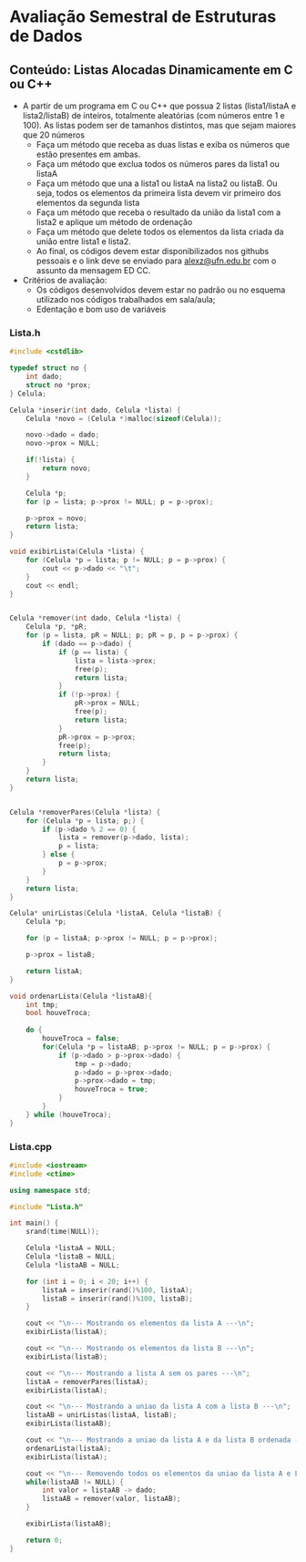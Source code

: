 # Avaliação Semestral de Estruturas de Dados
## Conteúdo: Listas Alocadas Dinamicamente em C ou C++
* A partir de um programa em C ou C++ que possua 2 listas (lista1/listaA e lista2/listaB) de inteiros, totalmente aleatórias (com números entre 1 e 100). As listas podem ser de tamanhos distintos, mas que sejam maiores que 20 números
  * Faça um método que receba as duas listas e exiba os números que estão presentes em ambas.
  * Faça um método que exclua todos os números pares da lista1 ou listaA
  * Faça um método que una a lista1 ou listaA na lista2 ou listaB. Ou seja, todos os elementos da primeira lista devem vir primeiro dos elementos da segunda lista
  * Faça um método que receba o resultado da união da lista1 com a lista2 e aplique um método de ordenação
  * Faça um método que delete todos os elementos da lista criada da união entre lista1 e lista2.
  * Ao final, os códigos devem estar disponibilizados nos githubs pessoais e o link deve se enviado para alexz@ufn.edu.br com o assunto da mensagem ED CC.
* Critérios de avaliação:
  * Os códigos desenvolvidos devem estar no padrão ou no esquema utilizado nos códigos trabalhados em sala/aula;
  * Edentação e bom uso de variáveis

### Lista.h
```cpp
#include <cstdlib>

typedef struct no {
    int dado;
    struct no *prox;
} Celula;

Celula *inserir(int dado, Celula *lista) {
    Celula *novo = (Celula *)malloc(sizeof(Celula));

    novo->dado = dado;
    novo->prox = NULL;

    if(!lista) {
        return novo;
    }

    Celula *p;
    for (p = lista; p->prox != NULL; p = p->prox);

    p->prox = novo;
    return lista;
}

void exibirLista(Celula *lista) {
    for (Celula *p = lista; p != NULL; p = p->prox) {
        cout << p->dado << "\t";
    }
    cout << endl;
}


Celula *remover(int dado, Celula *lista) {
    Celula *p, *pR;
    for (p = lista, pR = NULL; p; pR = p, p = p->prox) {
        if (dado == p->dado) {
            if (p == lista) {
                lista = lista->prox;
                free(p);
                return lista;
            }
            if (!p->prox) {
                pR->prox = NULL;
                free(p);
                return lista;
            }
            pR->prox = p->prox;
            free(p);
            return lista;
        }
    }
    return lista;
}


Celula *removerPares(Celula *lista) {
    for (Celula *p = lista; p;) {
        if (p->dado % 2 == 0) {
            lista = remover(p->dado, lista);
            p = lista;
        } else {
            p = p->prox;
        }
    }
    return lista;
}

Celula* unirListas(Celula *listaA, Celula *listaB) {
    Celula *p;

    for (p = listaA; p->prox != NULL; p = p->prox);

    p->prox = listaB;

    return listaA;
}

void ordenarLista(Celula *listaAB){
    int tmp;
    bool houveTroca;
 
    do {
        houveTroca = false;
        for(Celula *p = listaAB; p->prox != NULL; p = p->prox) {
            if (p->dado > p->prox->dado) {
                tmp = p->dado;
                p->dado = p->prox->dado;
                p->prox->dado = tmp;
                houveTroca = true;
            }
        }
    } while (houveTroca);
}
```

### Lista.cpp
```cpp
#include <iostream>
#include <ctime>

using namespace std;

#include "Lista.h"

int main() {
    srand(time(NULL));

    Celula *listaA = NULL;
    Celula *listaB = NULL;
    Celula *listaAB = NULL;

    for (int i = 0; i < 20; i++) {
        listaA = inserir(rand()%100, listaA);
        listaB = inserir(rand()%100, listaB);
    }

    cout << "\n--- Mostrando os elementos da lista A ---\n";
    exibirLista(listaA);

    cout << "\n--- Mostrando os elementos da lista B ---\n";
    exibirLista(listaB);

    cout << "\n--- Mostrando a lista A sem os pares ---\n";
    listaA = removerPares(listaA);
    exibirLista(listaA);

    cout << "\n--- Mostrando a uniao da lista A com a lista B ---\n";
    listaAB = unirListas(listaA, listaB);
    exibirLista(listaAB);

    cout << "\n--- Mostrando a uniao da lista A e da lista B ordenada ---\n";
    ordenarLista(listaA);
    exibirLista(listaA);

    cout << "\n--- Removendo todos os elementos da uniao da lista A e Lista B ---\n";
    while(listaAB != NULL) {
        int valor = listaAB -> dado;
        listaAB = remover(valor, listaAB);
    }

    exibirLista(listaAB);

    return 0;
}
```
